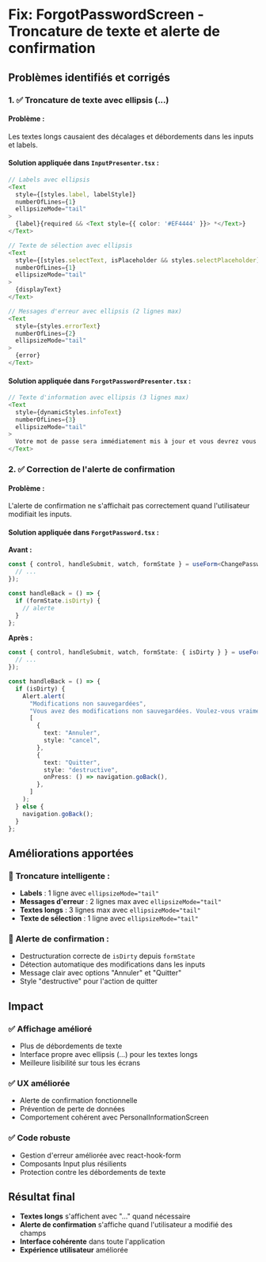 # Fix: ForgotPasswordScreen - Troncature de texte et alerte de confirmation

## Problèmes identifiés et corrigés

### 1. ✅ **Troncature de texte avec ellipsis (...)**

#### Problème : 
Les textes longs causaient des décalages et débordements dans les inputs et labels.

#### Solution appliquée dans `InputPresenter.tsx` :

```typescript
// Labels avec ellipsis
<Text 
  style={[styles.label, labelStyle]}
  numberOfLines={1}
  ellipsizeMode="tail"
>
  {label}{required && <Text style={{ color: '#EF4444' }}> *</Text>}
</Text>

// Texte de sélection avec ellipsis  
<Text
  style={[styles.selectText, isPlaceholder && styles.selectPlaceholder]}
  numberOfLines={1}
  ellipsizeMode="tail"
>
  {displayText}
</Text>

// Messages d'erreur avec ellipsis (2 lignes max)
<Text 
  style={styles.errorText}
  numberOfLines={2}
  ellipsizeMode="tail"
>
  {error}
</Text>
```

#### Solution appliquée dans `ForgotPasswordPresenter.tsx` :

```typescript
// Texte d'information avec ellipsis (3 lignes max)
<Text 
  style={dynamicStyles.infoText}
  numberOfLines={3}
  ellipsizeMode="tail"
>
  Votre mot de passe sera immédiatement mis à jour et vous devrez vous reconnecter sur vos autres appareils
</Text>
```

### 2. ✅ **Correction de l'alerte de confirmation**

#### Problème :
L'alerte de confirmation ne s'affichait pas correctement quand l'utilisateur modifiait les inputs.

#### Solution appliquée dans `ForgotPassword.tsx` :

**Avant :**
```typescript
const { control, handleSubmit, watch, formState } = useForm<ChangePasswordFormData>({
  // ...
});

const handleBack = () => {
  if (formState.isDirty) {
    // alerte
  }
};
```

**Après :**
```typescript
const { control, handleSubmit, watch, formState: { isDirty } } = useForm<ChangePasswordFormData>({
  // ...
});

const handleBack = () => {
  if (isDirty) {
    Alert.alert(
      "Modifications non sauvegardées",
      "Vous avez des modifications non sauvegardées. Voulez-vous vraiment quitter ?",
      [
        {
          text: "Annuler",
          style: "cancel",
        },
        {
          text: "Quitter", 
          style: "destructive",
          onPress: () => navigation.goBack(),
        },
      ]
    );
  } else {
    navigation.goBack();
  }
};
```

## Améliorations apportées

### 🎯 **Troncature intelligente :**
- **Labels** : 1 ligne avec `ellipsizeMode="tail"`
- **Messages d'erreur** : 2 lignes max avec `ellipsizeMode="tail"`
- **Textes longs** : 3 lignes max avec `ellipsizeMode="tail"`
- **Texte de sélection** : 1 ligne avec `ellipsizeMode="tail"`

### 🎯 **Alerte de confirmation :**
- Destructuration correcte de `isDirty` depuis `formState`
- Détection automatique des modifications dans les inputs
- Message clair avec options "Annuler" et "Quitter"
- Style "destructive" pour l'action de quitter

## Impact

### ✅ **Affichage amélioré**
- Plus de débordements de texte
- Interface propre avec ellipsis (...) pour les textes longs
- Meilleure lisibilité sur tous les écrans

### ✅ **UX améliorée** 
- Alerte de confirmation fonctionnelle
- Prévention de perte de données
- Comportement cohérent avec PersonalInformationScreen

### ✅ **Code robuste**
- Gestion d'erreur améliorée avec react-hook-form
- Composants Input plus résilients
- Protection contre les débordements de texte

## Résultat final

- **Textes longs** s'affichent avec "..." quand nécessaire
- **Alerte de confirmation** s'affiche quand l'utilisateur a modifié des champs
- **Interface cohérente** dans toute l'application
- **Expérience utilisateur** améliorée